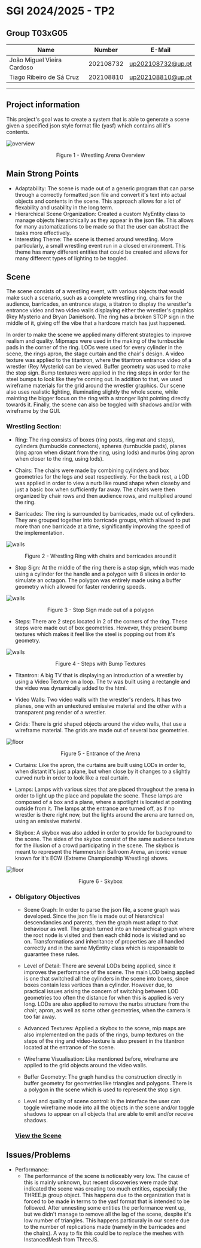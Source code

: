 # SGI 2024/2025 - TP2

## Group T03xG05

| Name             | Number    | E-Mail             |
| ---------------- | --------- | ------------------ |
| João Miguel Vieira Cardoso         | 202108732 | up202108732@up.pt                |
| Tiago Ribeiro de Sá Cruz         | 202108810 | up202108810@up.pt                |
----
## Project information

This project's goal was to create a system that is able to generate a scene given a specified json style format file (yasf) which contains all it's contents.

![overview](Screenshot/scene.png)
<p  align="center"> Figure 1 - Wrestling Arena Overview </p>

## Main Strong Points

- Adaptability: The scene is made out of a generic program that can parse through a correctly formatted json file and convert it's text into actual objects and contents in the scene. This approach allows for a lot of flexability and usability in the long term.
- Hierarchical Scene Organization: Created a custom MyEntity class to manage objects hierarchically as they appear in the json file. This allows for many automatizations to be made so that the user can abstract the tasks more effectively.
- Interesting Theme: The scene is themed around wrestling. More particularly, a small wrestling event run in a closed environment. This theme has many different entities that could be created and allows for many different types of lighting to be toggled.


## Scene

The scene consists of a wrestling event, with various objects that would make such a scenario, such as a complete wrestling ring, chairs for the audience, barricades, an entrance stage, a titatron to display the wrestler's entrance video and two video walls displaying either the wrestler's graphics (Rey Mysterio and Bryan Danielson). The ring has a broken STOP sign in the middle of it, giving off the vibe that a hardcore match has just happened.

In order to make the scene we applied many different strategies to improve realism and quality. Mipmaps were used in the making of the turnbuckle pads in the corner of the ring. LODs were used for every cylinder in the scene, the rings apron, the stage curtain and the chair's design. A video texture was applied to the titantron, where the titantron entrance video of a wrestler (Rey Mysterio) can be viewed. Buffer geometry was used to make the stop sign. Bump textures were applied in the ring steps in order for the steel bumps to look like they're coming out. In addition to that, we used wireframe materials for the grid around the wrestler graphics. Our scene also uses realistic lighting, illuminating slightly the whole scene, while mainting the bigger focus on the ring with a stronger light pointing directly towards it.
Finally, the scene can also be toggled with shadows and/or with wireframe by the GUI.


 ### Wrestling Section:
 
  - Ring: The ring consists of boxes (ring posts, ring mat and steps), cylinders (turnbuckle connectors), spheres (turnbuckle pads), planes (ring apron when distant from the ring, using lods) and nurbs (ring apron when closer to the ring, using lods).

  - Chairs: The chairs were made by combining cylinders and box geometries for the legs and seat respectively. For the back rest, a LOD was applied in order to view a nurb like round shape when closeby and just a basic box when sufficiently far away. The chairs were then organized by chair rows and then audience rows, and multiplied around the ring.

  - Barricades: The ring is surrounded by barricades, made out of cylinders. They are grouped together into barricade groups, which allowed to put more than one barricade at a time, significantly improving the speed of the implementation.

  ![walls](Screenshot/ring.png)
  <p  align="center"> Figure 2 - Wrestling Ring with chairs and barricades around it </p>

  - Stop Sign: At the middle of the ring there is a stop sign, which was made using a cylinder for the handle and a polygon with 8 slices in order to simulate an octagon. The polygon was entirely made using a buffer geometry which allowed for faster rendering speeds.

  ![walls](Screenshot/stop.png)
  <p  align="center"> Figure 3 - Stop Sign made out of a polygon </p>

  - Steps: There are 2 steps located in 2 of the corners of the ring. These steps were made out of box geometries. However, they present bump textures which makes it feel like the steel is popping out from it's geometry.

  ![walls](Screenshot/steps.png)
  <p  align="center"> Figure 4 - Steps with Bump Textures </p>
  
  - Titantron: A big TV that is displaying an introduction of a wrestler by using a Video Texture on a loop. The tv was built using a rectangle and the video was dynamically added to the html.

  - Video Walls: Two video walls with the wrestler's renders. It has two planes, one with an untextured emissive material and the other with a transparent png render of a wrestler.

  - Grids: There is grid shaped objects around the video walls, that use a wireframe material. The grids are made out of several box geometries.
  
  ![floor](Screenshot/entrance.png)
  <p  align="center"> Figure 5 - Entrance of the Arena </p>

  - Curtains: Like the apron, the curtains are built using LODs in order to, when distant it's just a plane, but when close by it changes to a slightly curved nurb in order to look like a real curtain.
  
  - Lamps: Lamps with various sizes that are placed throughout the arena in order to light up the place and populate the scene. These lamps are composed of a box and a plane, where a spotlight is located at pointing outside from it. The lamps at the entrance are turned off, as if no wrestler is there right now, but the lights around the arena are turned on, using an emissive material.

  - Skybox: A skybox was also added in order to provide for background to the scene. The sides of the skybox consist of the same audience texture for the illusion of a crowd participating in the scene. The skybox is meant to represent the Hammerstein Ballroom Arena, an iconic venue known for it's ECW (Extreme Championship Wrestling) shows.

  ![floor](Screenshot/skybox.png)
  <p  align="center"> Figure 6 - Skybox </p>

- ### Obligatory Objectives
  - Scene Graph: In order to parse the json file, a scene graph was developed. Since the json file is made out of hierarchical descendancies and parents, then the graph must adapt to that behaviour as well. The graph turned into an hierarchical graph where the root node is visited and then each child node is visited and so on. Transformations and inheritance of properties are all handled correctly and in the same MyEntity class which is responsable to guarantee these rules.

  - Level of Detail: There are several LODs being applied, since it improves the performance of the scene. The main LOD being applied is one that switched all the cylinders in the scene into boxes, since boxes contain less vertices than a cylinder. However due, to practical issues arising the concern of switching between LOD geometries too often the distance for when this is applied is very long. LODs are also applied to remove the nurbs structure from the chair, apron, as well as some other geometries, when the camera is too far away.

  - Advanced Textures: Applied a skybox to the scene, mip maps are also implemented on the pads of the rings, bump textures on the steps of the ring and video-texture is also present in the titantron located at the entrance of the scene.
  
  - Wireframe Visualisation: Like mentioned before, wireframe are applied to the grid objects around the video walls.

  - Buffer Geometry: The graph handles the construction directly in buffer geometry for geometries like triangles and polygons. There is a polygon in the scene which is used to represent the stop sign.

  - Level and quality of scene control: In the interface the user can toggle wireframe mode into all the objects in the scene and/or toggle shadows to appear on all objects that are able to emit and/or receive shadows.


  ### [View the Scene](index.html)
## Issues/Problems

- Performance:
  - The performance of the scene is noticeably very low. The cause of this is mainly unknown, but recent discoveries were made that indicated the scene was creating too much entities, especially the THREE.js group object. This happens due to the organization that is forced to be made in terms to the yasf format that is intended to be followed. After unnesting some entities the performance went up, but we didn't manage to remove all the lag of the scene, despite it's low number of triangles. This happens particuraly in our scene due to the number of replications made (namely in the barricades and the chairs). A way to fix this could be to replace the meshes with InstancedMesh from ThreeJS.

